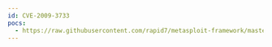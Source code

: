 ```yaml
---
id: CVE-2009-3733
pocs:
  - https://raw.githubusercontent.com/rapid7/metasploit-framework/master/modules/auxiliary/scanner/vmware/vmware_server_dir_trav.rb
---
```

